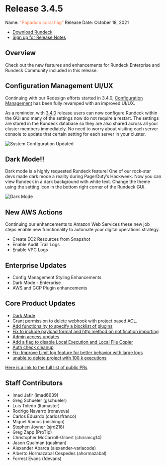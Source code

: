 # Release 3.4.5

Name: <span style="color: coral"><span class="glyphicon glyphicon-flag"></span> "Papadum coral flag"</span>
Release Date: October 18, 2021

- [Download Rundeck](https://download.rundeck.com/)
- [Sign up for Release Notes](https://www.rundeck.com/release-notes-signup)

## Overview

Check out the new features and enhancements for Rundeck Enterprise and Rundeck Community included in this release.

## Configuration Management UI/UX

Continuing with our Redesign efforts started in 3.4.0, [Configuration Management](/manual/configuration-mgmt/configmgmt.md) has been fully revamped with an improved UI/UX.

As a reminder, with [3.4.0](/history/3_4_x/version-3.4.0.md) release users can now configure Rundeck within the GUI and many of the settings now do not require a restart. The settings are stored in the Rundeck database so they are also shared across all your cluster members immediately. No need to worry about visiting each server console to update that certain setting for each server in your cluster.

![System Configuration Updated](@assets/img/relnotes-345-sysconfig.png)

## Dark Mode!!

Dark mode is a highly requested Rundeck feature! One of our rock-star devs made dark mode a reality during PagerDuty’s Hackweek. Now you can view Rundeck in a dark background with white text. Change the theme using the setting icon in the bottom right corner of the Rundeck GUI.

![Dark Mode](@assets/img/relnotes-345-darkmode.gif)

## New AWS Actions

Continuing our enhancements to Amazon Web Services these new job steps enable new functionality to automate your digital operations strategy.

- Create EC2 Resources from Snapshot
- Enable Audit Trail Logs
- Enable VPC Logs

## Enterprise Updates

* Config Management Styling Enhancements
* Dark Mode - Enterprise
* AWS and GCP Plugin enhancements

## Core Product Updates

* [Dark Mode](https://github.com/rundeck/rundeck/pull/7283)
* [Grant permission to delete webhook with project based ACL.](https://github.com/rundeck/rundeck/pull/7269)
* [Add functionality to specify a blocklist of plugins](https://github.com/rundeck/rundeck/pull/7264)
* [Fix to include payload format and http method on notification importing](https://github.com/rundeck/rundeck/pull/7259)
* [Admin access updates](https://github.com/rundeck/rundeck/pull/7258)
* [Add a flag to disable Local Execution and Local File Copier](https://github.com/rundeck/rundeck/pull/7256)
* [Auth check cleanup](https://github.com/rundeck/rundeck/pull/7254)
* [Fix: Improve Limit log feature for better behavior with large logs](https://github.com/rundeck/rundeck/pull/7248)
* [unable to delete project with 100 k executions](https://github.com/rundeck/rundeck/pull/7151)

[Here is a link to the full list of public PRs](https://github.com/rundeck/rundeck/pulls?q=is%3Apr+milestone%3A3.4.5+is%3Aclosed)

## Staff Contributors

* Imad Jafir (imad6639)
* Greg Schueler (gschueler)
* Luis Toledo (ltamaster)
* Rodrigo Navarro (ronaveva)
* Carlos Eduardo (carlosrfranco)
* Miguel Ramos (mishingo)
* Stephen Joyner (sjrd218)
* Greg Zapp (ProTip)
* Christopher McCarroll-Gilbert (chrismcg14)
* Jason Qualman (qualman)
* Alexander Abarca (alexander-variacode)
* Alberto Hormazabal Cespedes (ahormazabal)
* Forrest Evans (fdevans)
